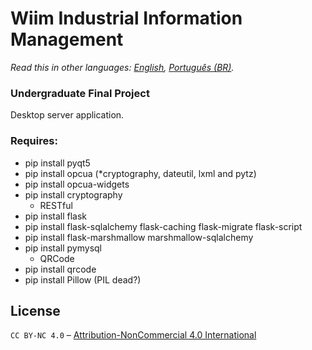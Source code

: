 # Wiim Industrial Information Management
*Read this in other languages: [English](README.md), [Português (BR)](README.pt-BR.md).*

### Undergraduate Final Project
Desktop server application.

### Requires:
* pip install pyqt5
* pip install opcua (*cryptography, dateutil, lxml and pytz)
* pip install opcua-widgets
* pip install cryptography
    - RESTful
* pip install flask
* pip install flask-sqlalchemy flask-caching flask-migrate flask-script
* pip install flask-marshmallow marshmallow-sqlalchemy
* pip install pymysql
    - QRCode
* pip install qrcode
* pip install Pillow (PIL dead?)

## License
`CC BY-NC 4.0` – [Attribution-NonCommercial 4.0 International](https://creativecommons.org/licenses/by-nc/4.0/)